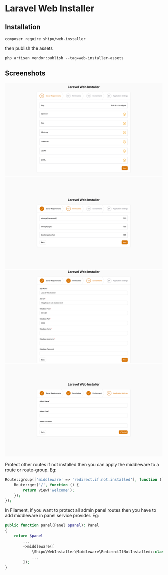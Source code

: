 # Laravel Web Installer

## Installation 
```ssh
composer require shipu/web-installer
```
then publish the assets
```ssh
php artisan vendor:publish --tag=web-installer-assets
 ```

## Screenshots
![Server Requirements](screenshots/installer_1.png)
![Folder Permissions](screenshots/installer_2.png)
![Environment](screenshots/installer_3.png)
![Application Settings](screenshots/installer_4.png)

Protect other routes if not installed then you can apply the middleware to a route or route-group. Eg:

```php
Route::group(['middleware' => 'redirect.if.not.installed'], function () {
    Route::get('/', function () {
        return view('welcome');
    });
});
```

In Filament, if you want to protect all admin panel routes then you have to add middleware in panel service provider. Eg:

```php
public function panel(Panel $panel): Panel
{
    return $panel
        ...
        ->middleware([
            \Shipu\WebInstaller\Middleware\RedirectIfNotInstalled::class,
            ...
        ]);
}
```